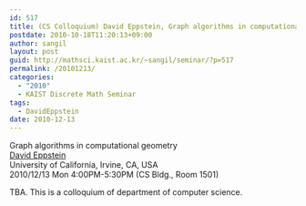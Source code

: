 ```yaml
---
id: 517
title: (CS Colloquium) David Eppstein, Graph algorithms in computational geometry
postdate: 2010-10-18T11:20:13+09:00
author: sangil
layout: post
guid: http://mathsci.kaist.ac.kr/~sangil/seminar/?p=517
permalink: /20101213/
categories:
  - "2010"
  - KAIST Discrete Math Seminar
tags:
  - DavidEppstein
date: 2010-12-13
---
```

<div class="talk">
  Graph algorithms in computational geometry
</div>

<div class="speaker">
  <a href="http://www.ics.uci.edu/~eppstein/">David Eppstein</a><br /> University of California, Irvine, CA, USA
</div>

<div class="date">
  2010/12/13 Mon 4:00PM-5:30PM (CS Bldg., Room 1501)</em>
</div>

<div class="abstract">
  <p>
    TBA. This is a colloquium of department of computer science.
  </p>
</div>